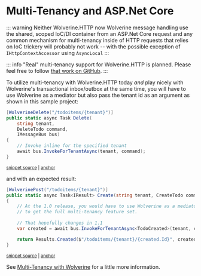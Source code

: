 # Multi-Tenancy and ASP.Net Core

::: warning
Neither Wolverine.HTTP now Wolverine message handling use the shared, scoped IoC/DI container
from an ASP.Net Core request and any common mechanism for multi-tenancy inside of HTTP requests
that relies on IoC trickery will probably not work -- with the possible exception of `IHttpContextAccessor` using `AsyncLocal`
:::

::: info
"Real" multi-tenancy support for Wolverine.HTTP is planned. Please feel free to follow [that work on GitHub](https://github.com/JasperFx/wolverine/issues/415).
:::


To utilize multi-tenancy with Wolverine.HTTP today *and* play nicely with Wolverine's transactional inbox/outbox 
at the same time, you will have to use Wolverine as a mediator but also pass the tenant id as an argument as shown in this sample project:

<!-- snippet: sample_invoke_for_tenant -->
<a id='snippet-sample_invoke_for_tenant'></a>
```cs
[WolverineDelete("/todoitems/{tenant}")]
public static async Task Delete(
    string tenant, 
    DeleteTodo command, 
    IMessageBus bus)
{
    // Invoke inline for the specified tenant
    await bus.InvokeForTenantAsync(tenant, command);
}
```
<sup><a href='https://github.com/JasperFx/wolverine/blob/main/MultiTenantedTodoService/MultiTenantedTodoWebService/Endpoints.cs#L71-L83' title='Snippet source file'>snippet source</a> | <a href='#snippet-sample_invoke_for_tenant' title='Start of snippet'>anchor</a></sup>
<!-- endSnippet -->

and with an expected result:

<!-- snippet: sample_calling_invoke_for_tenant_async_with_expected_result -->
<a id='snippet-sample_calling_invoke_for_tenant_async_with_expected_result'></a>
```cs
[WolverinePost("/todoitems/{tenant}")]
public static async Task<IResult> Create(string tenant, CreateTodo command, IMessageBus bus)
{
    // At the 1.0 release, you would have to use Wolverine as a mediator
    // to get the full multi-tenancy feature set.
    
    // That hopefully changes in 1.1
    var created = await bus.InvokeForTenantAsync<TodoCreated>(tenant, command);

    return Results.Created($"/todoitems/{tenant}/{created.Id}", created);
}
```
<sup><a href='https://github.com/JasperFx/wolverine/blob/main/MultiTenantedTodoService/MultiTenantedTodoWebService/Endpoints.cs#L55-L69' title='Snippet source file'>snippet source</a> | <a href='#snippet-sample_calling_invoke_for_tenant_async_with_expected_result' title='Start of snippet'>anchor</a></sup>
<!-- endSnippet -->

See [Multi-Tenancy with Wolverine](/guide/handlers/multi-tenancy) for a little more information.


